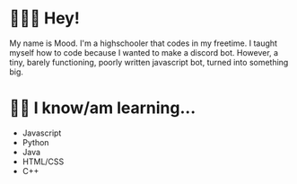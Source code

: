 # 👋🙋‍♂️ Hey! 
My name is Mood. I'm a highschooler that codes in my freetime. I taught myself how to code because I wanted to make a discord bot. However, a tiny, barely functioning, poorly written javascript bot, turned into something big.

# 🧠🏫 I know/am learning...
- Javascript
- Python
- Java
- HTML/CSS
- C++

